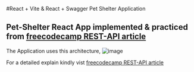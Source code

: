 #React + Vite & React + Swagger Pet Shelter Application

## Pet-Shelter React App implemented & practiced from [freecodecamp REST-API article](https://www.freecodecamp.org/news/build-consume-and-document-a-rest-api/)

The Application uses this architecture, 
![image](https://github.com/Ms-Shahid/Pet-Shelter-React-App/assets/55689725/e95f407c-0c64-4e63-82e2-36e52144bcfc)

For a detailed explain kindly vist [freecodecamp REST-API article](https://www.freecodecamp.org/news/build-consume-and-document-a-rest-api/)


